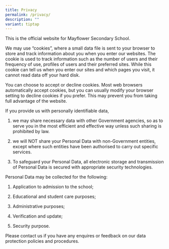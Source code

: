 ```yaml
---
title: Privacy
permalink: /privacy/
description: ""
variant: tiptap
---
```

<p>This is the official website for Mayflower Secondary School.</p><p>We may use “cookies”, where a small data file is sent to your browser to store and track information about you when you enter our websites. The cookie is used to track information such as the number of users and their frequency of use, profiles of users and their preferred sites. While this cookie can tell us when you enter our sites and which pages you visit, it cannot read data off your hard disk.</p><p>You can choose to accept or decline cookies. Most web browsers automatically accept cookies, but you can usually modify your browser setting to decline cookies if you prefer. This may prevent you from taking full advantage of the website.</p><p>If you provide us with personally identifiable data,</p><ol data-tight="true" class="tight"><li><p>we may share necessary data with other Government agencies, so as to serve you in the most efficient and effective way unless such sharing is prohibited by law.</p></li><li><p>we will NOT share your Personal Data with non-Government entities, except where such entities have been authorised to carry out specific services.</p></li><li><p>To safeguard your Personal Data, all electronic storage and transmission of Personal Data is secured with appropriate security technologies.</p></li></ol><p>Personal Data may be collected for the following:</p><ol data-tight="true" class="tight"><li><p>Application to admission to the school;</p></li><li><p>Educational and student care purposes;</p></li><li><p>Administrative purposes;</p></li><li><p>Verification and update;</p></li><li><p>Security purpose.</p></li></ol><p>Please contact&nbsp;us if you have any enquires or feedback on our data protection policies and procedures.</p>